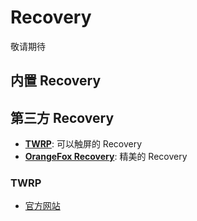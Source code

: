 # Recovery

敬请期待

## 内置 Recovery

## 第三方 Recovery

* **[TWRP](https://twrp.me/)**: 可以触屏的 Recovery
* **[OrangeFox Recovery](https://wiki.orangefox.tech/en/home)**: 精美的 Recovery

### TWRP

* [官方网站](https://twrp.me/)
